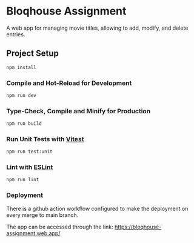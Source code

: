 # Bloqhouse Assignment

A web app for managing movie titles, allowing to add, modify, and delete entries.

## Project Setup

```sh
npm install
```

### Compile and Hot-Reload for Development

```sh
npm run dev
```

### Type-Check, Compile and Minify for Production

```sh
npm run build
```

### Run Unit Tests with [Vitest](https://vitest.dev/)

```sh
npm run test:unit
```

### Lint with [ESLint](https://eslint.org/)

```sh
npm run lint
```

### Deployment

There is a github action workflow configured to make the deployment on every merge to main branch.

The app can be accessed through the link: https://bloqhouse-assignment.web.app/
